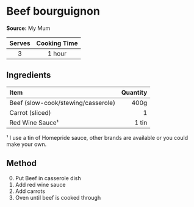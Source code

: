 # Beef bourguignon
**Source:** My Mum

Serves|Cooking Time
:-:|:-:
3|1 hour

## Ingredients
Item|Quantity
:--|--:
Beef (slow-cook/stewing/casserole)|400g
Carrot (sliced)|1
Red Wine Sauce¹|1 tin

¹ I use a tin of Homepride sauce, other brands are available or you could make your own.

## Method
0) Put Beef in casserole dish
0) Add red wine sauce
0) Add carrots
0) Oven until beef is cooked through